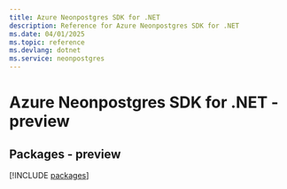 ```yaml
---
title: Azure Neonpostgres SDK for .NET
description: Reference for Azure Neonpostgres SDK for .NET
ms.date: 04/01/2025
ms.topic: reference
ms.devlang: dotnet
ms.service: neonpostgres
---
```

# Azure Neonpostgres SDK for .NET - preview
## Packages - preview
[!INCLUDE [packages](neonpostgres-index.md)]